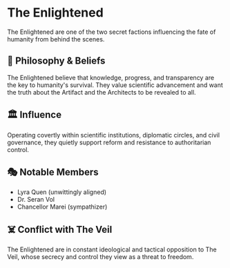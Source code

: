 # The Enlightened

The Enlightened are one of the two secret factions influencing the fate of humanity from behind the scenes.

## 🧠 Philosophy & Beliefs

The Enlightened believe that knowledge, progress, and transparency are the key to humanity's survival. They value scientific advancement and want the truth about the Artifact and the Architects to be revealed to all.

## 🏛 Influence

Operating covertly within scientific institutions, diplomatic circles, and civil governance, they quietly support reform and resistance to authoritarian control.

## 🎭 Notable Members

- Lyra Quen (unwittingly aligned)
- Dr. Seran Vol
- Chancellor Marei (sympathizer)

## ☠️ Conflict with The Veil

The Enlightened are in constant ideological and tactical opposition to The Veil, whose secrecy and control they view as a threat to freedom.
